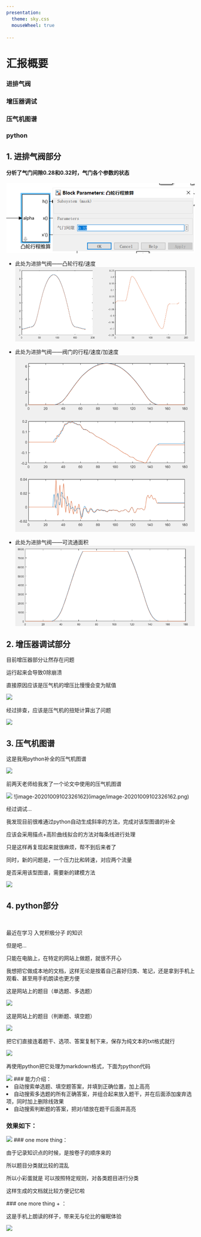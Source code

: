 ```yaml
---
presentation:
  theme: sky.css
  mouseWheel: true

---
```

<!-- slide -->
# 汇报概要
###  进排气阀
### 增压器调试
### 压气机图谱
### python
<!-- slide data-transition="convex" -->
## 1. 进排气阀部分
#### 分析了气门间隙0.28和0.32时，气门各个参数的状态

![image-20201008215731364](image/image-20201008215731364.png)

<!-- slide vertical=true-->
 - 此处为进排气阀——凸轮行程/速度
![image-20201008215919433](image/image-20201008215919433.png)

<!-- slide vertical=true-->
- 此处为进排气阀——阀门的行程/速度/加速度
![image-20201008215942522](image/image-20201008215942522.png)

<!-- slide vertical=true-->
- 此处为进排气阀——可流通面积
![image-20201008220004714](image/image-20201008220004714.png)

<!-- slide data-transition="convex" -->
## 2. 增压器调试部分
<p style="text-align:left"class="fragment fade-up">目前增压器部分让然存在问题</p>
<p style="text-align:left"class="fragment fade-up">运行起来会导致0除崩溃</p>
<!-- slide vertical=true-->

<p style="text-align:left"class="fragment fade-up">直接原因应该是压气机的增压比慢慢会变为赋值</p>
<image class="fragment fade-up" src='image/image-20201009095504250.png'>

<!-- slide vertical=true-->
<p style="text-align:left"class="fragment fade-up">经过排查，应该是压气机的扭矩计算出了问题</p>
<image class="fragment fade-up" src='image/image-20201009095715142.png'>
<!-- slide data-transition="convex" -->

## 3. 压气机图谱
<p style="text-align:left"class="fragment fade-up">这是我用python补全的压气机图谱</p>
<image class="fragment fade-up" src='image/image-20201009101754724.png'>

<!-- slide vertical=true-->
<p style="text-align:left"class="fragment fade-up">前两天老师给我发了一个论文中使用的压气机图谱</p>
<image class="fragment fade-up" src='image/image-20201009101823720.png'>
<!-- slide vertical=true-->
![image-20201009102326162](image/image-20201009102326162.png)
<!-- slide vertical=true-->
<p style="text-align:left"class="fragment fade-up">经过调试...</p>
<p style="text-align:left"class="fragment fade-up">我发现目前很难通过python自动生成斜率的方法，完成对该型图谱的补全</p>
<p style="text-align:left"class="fragment fade-up">应该会采用描点+高阶曲线拟合的方法对每条线进行处理</p>
<p style="text-align:left"class="fragment fade-up">只是这样再复现起来就很麻烦，帮不到后来者了</p>
<!-- slide vertical=true-->
<p style="text-align:left"class="fragment fade-up">同时，新的问题是，一个压力比和转速，对应两个流量</p>
<p style="text-align:left"class="fragment fade-up">是否采用该型图谱，需要新的建模方法</p>
<image class="fragment fade-up" src='image/image-20201009101823720.png'>
<!-- slide data-transition="convex" -->

## 4. python部分
<br>
<p style="text-align:left"class="fragment fade-up">最近在学习 入党积极分子 的知识</p>
<p style="text-align:left"class="fragment fade-up">但是吧...</p>
<p style="text-align:left"class="fragment fade-up">只能在电脑上，在特定的网站上做题，就很不开心</p>
<p style="text-align:left"class="fragment fade-up">我想把它做成本地的文档，这样无论是按着自己喜好归类、笔记，还是拿到手机上观看、甚至用手机朗读也更方便</p>
<!-- slide vertical=true-->
<p style="text-align:left"class="fragment fade-up">这是网站上的题目（单选题、多选题）</p>
<image class="fragment fade-up" src='image/image-20201008223222906.png'>
<!-- slide vertical=true-->
<p style="text-align:left"class="fragment fade-up">这是网站上的题目（判断题、填空题）</p>
<image class="fragment fade-up" src='image/image-20201008223414167.png'>
<!-- slide vertical=true-->

<p style="text-align:left"class="fragment fade-up">把它们直接连着题干、选项、答案复制下来，保存为纯文本的txt格式就行</p>
<image class="fragment fade-up" src='image/image-20201008223654260.png'>
<!-- slide vertical=true-->
<p style="text-align:left"class="fragment fade-up">再使用python把它处理为markdown格式，下面为python代码</p>
<image class="fragment fade-up" src='image/image-20201008223931626.png'>
<!-- slide vertical=true-->
### 能力介绍：
<br>
<li style="text-align:left"class="fragment fade-up">自动搜索单选题、填空题答案，并填到正确位置，加上高亮</li>
<li style="text-align:left"class="fragment fade-up">自动搜索多选题的所有正确答案，并组合起来放入题干，并在后面添加废弃选项，同时加上删除线效果</li>
<li style="text-align:left"class="fragment fade-up">自动搜索判断题的答案，把对/错放在题干后面并高亮</li>
<!-- slide vertical=true-->

### 效果如下：
<image class="fragment fade-up" src='image/image-20201008224619862.png'>
<!-- slide vertical=true-->
### one more thing：
<p style="text-align:left"class="fragment fade-up">由于记录知识点的时候，是按卷子的顺序来的</p>
<p style="text-align:left"class="fragment fade-up">所以题目分类就比较的混乱</p>
<p style="text-align:left"class="fragment fade-up">所以小彩蛋就是 可以按照特定规则，对各类题目进行分类</p>
<p style="text-align:left"class="fragment fade-up">这样生成的文档就比较方便记忆啦</p>
<!-- slide vertical=true-->
### one more thing + ：
<p style="text-align:left"class="fragment fade-up">这是手机上朗读的样子，带来无与伦比的催眠体验</p>
<image class="fragment fade-up" src='image/image-20201008225335783.png'>

